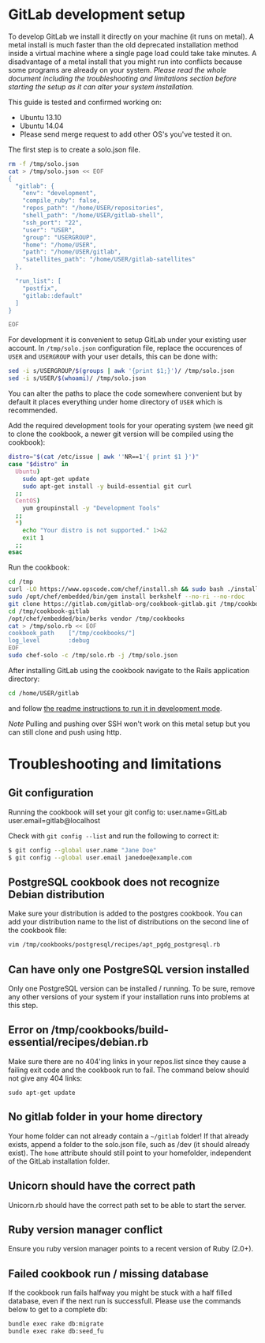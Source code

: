 # GitLab development setup

To develop GitLab we install it directly on your machine (it runs on metal). A metal install is much faster than the old deprecated installation method inside a virtual machine where a single page load could take take minutes. A disadvantage of a metal install that you might run into conflicts because some programs are already on your system. *Please read the whole document including the troubleshooting and limitations section before starting the setup as it can alter your system installation.*

This guide is tested and confirmed working on:

* Ubuntu 13.10
* Ubuntu 14.04
* Please send merge request to add other OS's you've tested it on.

The first step is to create a solo.json file.

```bash
rm -f /tmp/solo.json
cat > /tmp/solo.json << EOF
{
  "gitlab": {
    "env": "development",
    "compile_ruby": false,
    "repos_path": "/home/USER/repositories",
    "shell_path": "/home/USER/gitlab-shell",
    "ssh_port": "22",
    "user": "USER",
    "group": "USERGROUP",
    "home": "/home/USER",
    "path": "/home/USER/gitlab",
    "satellites_path": "/home/USER/gitlab-satellites"
  },

  "run_list": [
    "postfix",
    "gitlab::default"
  ]
}

EOF
```

For development it is convenient to setup GitLab under your existing user account.
In `/tmp/solo.json` configuration file, replace the occurences of `USER` and `USERGROUP` with your user details, this can be done with:

```bash
sed -i s/USERGROUP/$(groups | awk '{print $1;}')/ /tmp/solo.json
sed -i s/USER/$(whoami)/ /tmp/solo.json
```

You can alter the paths to place the code somewhere convenient but by default it places everything under home directory of `USER` which is recommended.

Add the required development tools for your operating system (we need git to clone the cookbook, a newer git version will be compiled using the cookbook):

```bash
distro="$(cat /etc/issue | awk ''NR==1'{ print $1 }')"
case "$distro" in
  Ubuntu)
    sudo apt-get update
    sudo apt-get install -y build-essential git curl
  ;;
  CentOS)
    yum groupinstall -y "Development Tools"
  ;;
  *)
    echo "Your distro is not supported." 1>&2
    exit 1
  ;;
esac
```

Run the cookbook:

```bash
cd /tmp
curl -LO https://www.opscode.com/chef/install.sh && sudo bash ./install.sh -v 11.4.4
sudo /opt/chef/embedded/bin/gem install berkshelf --no-ri --no-rdoc
git clone https://gitlab.com/gitlab-org/cookbook-gitlab.git /tmp/cookbook-gitlab
cd /tmp/cookbook-gitlab
/opt/chef/embedded/bin/berks vendor /tmp/cookbooks
cat > /tmp/solo.rb << EOF
cookbook_path    ["/tmp/cookbooks/"]
log_level        :debug
EOF
sudo chef-solo -c /tmp/solo.rb -j /tmp/solo.json
```

After installing GitLab using the cookbook navigate to the Rails application directory:

```bash
cd /home/USER/gitlab
```

and follow [the readme instructions to run it in development mode](https://gitlab.com/gitlab-org/gitlab-ce/blob/master/README.md#run-in-development-mode).

*Note* Pulling and pushing over SSH won't work on this metal setup but you can still clone and push using http.

# Troubleshooting and limitations

## Git configuration

Running the cookbook will set your git config to:
user.name=GitLab
user.email=gitlab@localhost

Check with `git config --list` and run the following to correct it:

```bash
$ git config --global user.name "Jane Doe"
$ git config --global user.email janedoe@example.com
```

## PostgreSQL cookbook does not recognize Debian distribution

Make sure your distribution is added to the postgres cookbook.
You can add your distribution name to the list of distributions on the second line of the cookbook file:

```bash
vim /tmp/cookbooks/postgresql/recipes/apt_pgdg_postgresql.rb
```

## Can have only one PostgreSQL version installed

Only one PostgreSQL version can be installed / running. To be sure, remove any other versions of your system if your installation runs into problems at this step.

## Error on /tmp/cookbooks/build-essential/recipes/debian.rb

Make sure there are no 404'ing links in your repos.list since they cause a failing exit code and the cookbook run to fail. The command below should not give any 404 links:

```
sudo apt-get update
```

## No gitlab folder in your home directory

Your home folder can not already contain a `~/gitlab` folder! If that already exists, append a folder to the solo.json file, such as /dev (it should already exist).
The `home` attribute should still point to your homefolder, independent of the GitLab installation folder.

## Unicorn should have the correct path

Unicorn.rb should have the correct path set to be able to start the server.

## Ruby version manager conflict

Ensure you ruby version manager points to a recent version of Ruby (2.0+).

## Failed cookbook run / missing database

If the cookbook run fails halfway you might be stuck with a half filled database, even if the next run is successfull.
Please use the commands below to get to a complete db:

```bash
bundle exec rake db:migrate
bundle exec rake db:seed_fu
```
